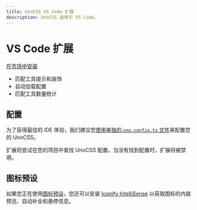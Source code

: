 ```yaml
---
title: UnoCSS VS Code 扩展
description: UnoCSS 适用于 VS Code。
---
```


# VS Code 扩展

[在市场中安装](https://marketplace.visualstudio.com/items?itemName=antfu.unocss)

- 匹配工具提示和装饰
- 自动加载配置
- 匹配工具数量统计

## 配置

为了获得最佳的 IDE 体验，我们建议您[使用单独的 `uno.config.ts` 文件](/guide/config-file)来配置您的 UnoCSS。

扩展将尝试在您的项目中查找 UnoCSS 配置。当没有找到配置时，扩展将被禁用。

## 图标预设

如果您正在使用[图标预设](/presets/icons)，您还可以安装 [Iconify IntelliSense](https://marketplace.visualstudio.com/items?itemName=antfu.iconify) 以获取图标的内联预览、自动补全和悬停信息。
